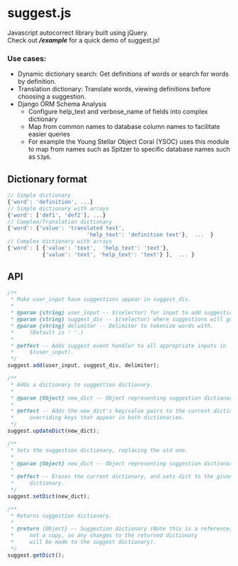 # suggest.js
Javascript autocorrect library built using jQuery.<br>
Check out <b><i>/example</i></b> for a quick demo of suggest.js!

### Use cases:
- Dynamic dictionary search: Get definitions of words or search for words by definition.
- Translation dictionary: Translate words, viewing definitions before choosing a suggestion.
- Django ORM Schema Analysis
  - Configure help_text and verbose_name of fields into complex dictionary
  - Map from common names to database column names to facilitate easier queries
  - For example the Young Stellar Object Coral (YSOC) uses this module to map from names such as Spitzer 
    to specific database names such as `S3p6`. 

## Dictionary format
```javascript 
// Simple dictionary
{'word': 'definition', ...} 
// Simple dictionary with arrays
{'word': ['def1', 'def2'], ...} 
// Complex/Translation dictionary
{'word': {'value': 'translated text', 
                         'help_text': 'definition text'},  ...  }   
// Complex dictionary with arrays 
{'word': [ {'value': 'text',  'help_text': 'text'},
           {'value': 'text', 'help_text': 'text'} ],  ... } 
```
  
## API
```javascript
/**
 * Make user_input have suggestions appear in suggest_div.
 *
 * @param {string} user_input -- $(selector) for input to add suggestions.
 * @param {string} suggest_div -- $(selector) where suggestions will go.
 * @param {string} delimiter -- Delimiter to tokenize words with.
 *     (Default is ' '.)
 *
 * @effect -- Adds suggest event handler to all appropriate inputs in
 *     $(user_input).
 */
suggest.add(user_input, suggest_div, delimiter);

/**
 * Adds a dictionary to suggestion dictionary.
 *
 * @param {Object} new_dict -- Object representing suggestion dictionary.
 *
 * @effect -- Adds the new_dict's key/value pairs to the current dictionary,
 *     overriding keys that appear in both dictionaries.
 */
suggest.updateDict(new_dict);

/**
 * Sets the suggestion dictionary, replacing the old one.
 *
 * @param {Object} new_dict -- Object representing suggestion dictionary.
 *
 * @effect -- Erases the current dictionary, and sets dict to the given
 *     dictionary.
 */
suggest.setDict(new_dict);

/**
 * Returns suggestion dictionary.
 *
 * @return {Object} -- Suggestion dictionary (Note this is a reference,
 *     not a copy, so any changes to the returned dictionary
 *     will be made to the suggest dictionary).
 */
suggest.getDict();
```
